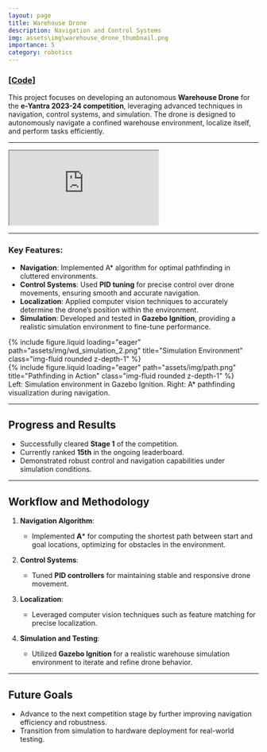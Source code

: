 ```yaml
---
layout: page  
title: Warehouse Drone  
description: Navigation and Control Systems  
img: assets\img\warehouse_drone_thumbnail.png
importance: 5 
category: robotics  
---
```


### <a href="https://github.com/Loki-Silvres/Warehouse-Drone">[Code]</a>

This project focuses on developing an autonomous **Warehouse Drone** for the **e-Yantra 2023-24 competition**, leveraging advanced techniques in navigation, control systems, and simulation. The drone is designed to autonomously navigate a confined warehouse environment, localize itself, and perform tasks efficiently.

---
<div class="embed-responsive embed-responsive-16by9">
    <iframe class="embed-responsive-item" src="https://www.youtube.com/embed/tMtO-cpKz9Y" title="Warehouse Drone Demonstrations" allow="accelerometer; autoplay; clipboard-write; encrypted-media; gyroscope; picture-in-picture; web-share" allowfullscreen></iframe>
</div>

---

### Key Features:
- **Navigation**: Implemented A* algorithm for optimal pathfinding in cluttered environments.  
- **Control Systems**: Used **PID tuning** for precise control over drone movements, ensuring smooth and accurate navigation.  
- **Localization**: Applied computer vision techniques to accurately determine the drone’s position within the environment.  
- **Simulation**: Developed and tested in **Gazebo Ignition**, providing a realistic simulation environment to fine-tune performance.  

<div class="row">
    <div class="col-sm mt-3 mt-md-0">
        {% include figure.liquid loading="eager" path="assets/img/wd_simulation_2.png" title="Simulation Environment" class="img-fluid rounded z-depth-1" %}
    </div>
    <div class="col-sm mt-3 mt-md-0"> 
        {% include figure.liquid loading="eager" path="assets/img/path.png" title="Pathfinding in Action" class="img-fluid rounded z-depth-1" %}
    </div>
</div>
<div class="caption">
    Left: Simulation environment in Gazebo Ignition. Right: A* pathfinding visualization during navigation.
</div>

---

## Progress and Results

- Successfully cleared **Stage 1** of the competition.  
- Currently ranked **15th** in the ongoing leaderboard.  
- Demonstrated robust control and navigation capabilities under simulation conditions.  

---

## Workflow and Methodology

1. **Navigation Algorithm**:  
   - Implemented **A*** for computing the shortest path between start and goal locations, optimizing for obstacles in the environment.

2. **Control Systems**:  
   - Tuned **PID controllers** for maintaining stable and responsive drone movement.

3. **Localization**:  
   - Leveraged computer vision techniques such as feature matching for precise localization.

4. **Simulation and Testing**:  
   - Utilized **Gazebo Ignition** for a realistic warehouse simulation environment to iterate and refine drone behavior.

---

## Future Goals

- Advance to the next competition stage by further improving navigation efficiency and robustness.  
- Transition from simulation to hardware deployment for real-world testing.

